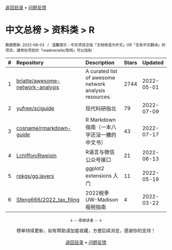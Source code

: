 <a href="https://gitee.com/GrowingGit/GitHub-Chinese-Top-Charts#github中文排行榜">返回目录</a> • <a href="/content/docs/feedback.md">问题反馈</a>

# 中文总榜 > 资料类 > R
<sub>数据更新: 2022-08-03&nbsp;&nbsp;&nbsp;/&nbsp;&nbsp;&nbsp;温馨提示：中文项目泛指「文档母语为中文」OR「含有中文翻译」的项目，通常在项目的「readme/wiki/官网」可以找到</sub>

|#|Repository|Description|Stars|Updated|
|:-|:-|:-|:-|:-|
|1|[briatte/awesome-network-analysis](https://github.com/briatte/awesome-network-analysis)|A curated list of awesome network analysis resources.|2744|2022-05-01|
|2|[yufree/sciguide](https://github.com/yufree/sciguide)|现代科研指北|79|2022-07-09|
|3|[cosname/rmarkdown-guide](https://github.com/cosname/rmarkdown-guide)|R Markdown 指南（一本八字还没一撇的中文书）|43|2022-07-17|
|4|[Lchiffon/Rweixin](https://github.com/Lchiffon/Rweixin)|R语言与微信公众号接口|21|2022-06-13|
|5|[rpkgs/gg.layers](https://github.com/rpkgs/gg.layers)|ggplot2 extensions 入门|11|2022-05-19|
|6|[Sfeng666/2022_tax_filing](https://github.com/Sfeng666/2022_tax_filing)|2022税季 UW-Madison报税指南|4|2022-03-22|

<div align="center">
    <p><sub>↓ -- 感谢读者 -- ↓</sub></p>
    榜单持续更新，如有帮助请加星收藏，方便后续浏览，感谢你的支持！
</div>

<br/>

<div align="center"><a href="https://gitee.com/GrowingGit/GitHub-Chinese-Top-Charts#github中文排行榜">返回目录</a> • <a href="/content/docs/feedback.md">问题反馈</a></div>
